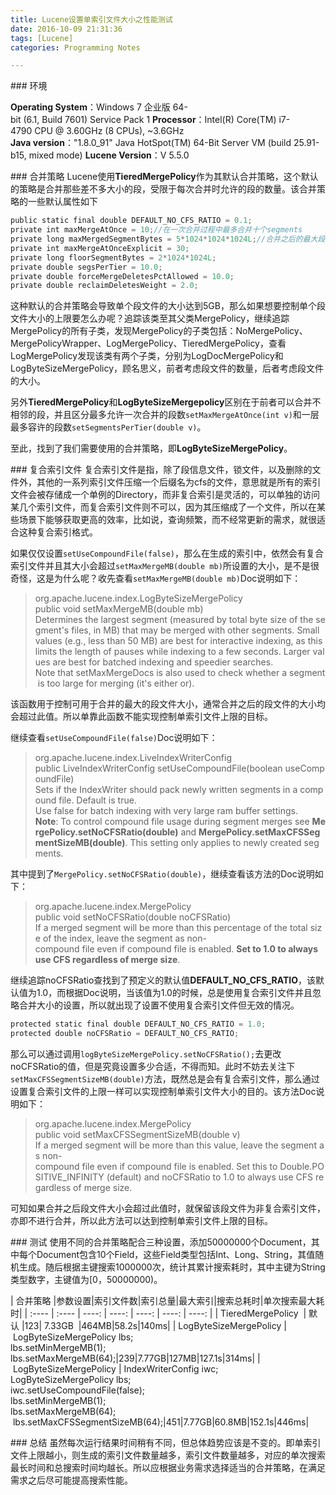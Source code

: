 ```yaml
---
title: Lucene设置单索引文件大小之性能测试
date: 2016-10-09 21:31:36
tags: [Lucene]
categories: Programming Notes

---
```


### 环境

**Operating System**：Windows 7 企业版 64-bit (6.1, Build 7601) Service Pack 1
**Processor**：Intel(R) Core(TM) i7-4790 CPU @ 3.60GHz (8 CPUs), ~3.6GHz
**Java version**："1.8.0_91" Java HotSpot(TM) 64-Bit Server VM (build 25.91-b15, mixed mode)
**Lucene Version**：V 5.5.0

### 合并策略
Lucene使用**TieredMergePolicy**作为其默认合并策略，这个默认的策略是合并那些差不多大小的段，受限于每次合并时允许的段的数量。该合并策略的一些默认属性如下

```java
public static final double DEFAULT_NO_CFS_RATIO = 0.1;
private int maxMergeAtOnce = 10;//在一次合并过程中最多合并十个segments
private long maxMergedSegmentBytes = 5*1024*1024*1024L;//合并之后的最大段文件为5GB
private int maxMergeAtOnceExplicit = 30;
private long floorSegmentBytes = 2*1024*1024L;
private double segsPerTier = 10.0;
private double forceMergeDeletesPctAllowed = 10.0;
private double reclaimDeletesWeight = 2.0;
```

这种默认的合并策略会导致单个段文件的大小达到5GB，那么如果想要控制单个段文件大小的上限要怎么办呢？追踪该类至其父类MergePolicy，继续追踪MergePolicy的所有子类，发现MergePolicy的子类包括：NoMergePolicy、MergePolicyWrapper、LogMergePolicy、TieredMergePolicy，查看LogMergePolicy发现该类有两个子类，分别为LogDocMergePolicy和LogByteSizeMergePolicy，顾名思义，前者考虑段文件的数量，后者考虑段文件的大小。

另外**TieredMergePolicy**和**LogByteSizeMergepolicy**区别在于前者可以合并不相邻的段，并且区分最多允许一次合并的段数`setMaxMergeAtOnce(int v)`和一层最多容许的段数`setSegmentsPerTier(double v)`。

至此，找到了我们需要使用的合并策略，即**LogByteSizeMergePolicy**。

### 复合索引文件
复合索引文件是指，除了段信息文件，锁文件，以及删除的文件外，其他的一系列索引文件压缩一个后缀名为cfs的文件，意思就是所有的索引文件会被存储成一个单例的Directory，而非复合索引是灵活的，可以单独的访问某几个索引文件，而复合索引文件则不可以，因为其压缩成了一个文件，所以在某些场景下能够获取更高的效率，比如说，查询频繁，而不经常更新的需求，就很适合这种复合索引格式。

如果仅仅设置`setUseCompoundFile(false)`，那么在生成的索引中，依然会有复合索引文件并且其大小会超过`setMaxMergeMB(double mb)`所设置的大小，是不是很奇怪，这是为什么呢？收先查看`setMaxMergeMB(double mb)`Doc说明如下：
>org.apache.lucene.index.LogByteSizeMergePolicy
public void setMaxMergeMB(double mb)
Determines the largest segment (measured by total byte size of the segment's files, in MB) that may be merged with other segments. Small values (e.g., less than 50 MB) are best for interactive indexing, as this limits the length of pauses while indexing to a few seconds. Larger values are best for batched indexing and speedier searches.
Note that setMaxMergeDocs is also used to check whether a segment is too large for merging (it's either or).

该函数用于控制可用于合并的最大的段文件大小，通常合并之后的段文件的大小均会超过此值。所以单靠此函数不能实现控制单索引文件上限的目标。

继续查看`setUseCompoundFile(false)`Doc说明如下：
>org.apache.lucene.index.LiveIndexWriterConfig
public LiveIndexWriterConfig setUseCompoundFile(boolean useCompoundFile)
Sets if the IndexWriter should pack newly written segments in a compound file. Default is true.
Use false for batch indexing with very large ram buffer settings.
**Note**: To control compound file usage during segment merges see **MergePolicy.setNoCFSRatio(double)** and **MergePolicy.setMaxCFSSegmentSizeMB(double)**. This setting only applies to newly created segments.

其中提到了`MergePolicy.setNoCFSRatio(double)`，继续查看该方法的Doc说明如下：
>org.apache.lucene.index.MergePolicy
public void setNoCFSRatio(double noCFSRatio)
If a merged segment will be more than this percentage of the total size of the index, leave the segment as non-compound file even if compound file is enabled. **Set to 1.0 to always use CFS regardless of merge size**.

继续追踪noCFSRatio查找到了预定义的默认值**DEFAULT_NO_CFS_RATIO**，该默认值为1.0，而根据Doc说明，当该值为1.0的时候，总是使用复合索引文件并且忽略合并大小的设置，所以就出现了设置不使用复合索引文件但无效的情况。
```java
protected static final double DEFAULT_NO_CFS_RATIO = 1.0;
protected double noCFSRatio = DEFAULT_NO_CFS_RATIO;
```
那么可以通过调用`logByteSizeMergePolicy.setNoCFSRatio();`去更改noCFSRatio的值，但是究竟设置多少合适，不得而知。此时不妨去关注下`setMaxCFSSegmentSizeMB(double)`方法，既然总是会有复合索引文件，那么通过设置复合索引文件的上限一样可以实现控制单索引文件大小的目的。该方法Doc说明如下：
>org.apache.lucene.index.MergePolicy
public void setMaxCFSSegmentSizeMB(double v)
If a merged segment will be more than this value, leave the segment as non-compound file even if compound file is enabled. Set this to Double.POSITIVE_INFINITY (default) and noCFSRatio to 1.0 to always use CFS regardless of merge size.

可知如果合并之后段文件大小会超过此值时，就保留该段文件为非复合索引文件，亦即不进行合并，所以此方法可以达到控制单索引文件上限的目标。

### 测试
使用不同的合并策略配合三种设置，添加50000000个Document，其中每个Document包含10个Field，这些Field类型包括Int、Long、String，其值随机生成。随后根据主键搜索1000000次，统计其累计搜索耗时，其中主键为String类型数字，主键值为[0，50000000)。

| 合并策略 |参数设置|索引文件数|索引总量|最大索引|搜索总耗时|单次搜索最大耗时|
| :---- | :---- | ----: | ----: | ----: | ----: | ----: |
| TieredMergePolicy  | 默认 |123| 7.33GB  |464MB|58.2s|140ms|
| LogByteSizeMergePolicy | LogByteSizeMergePolicy lbs;<br/>lbs.setMinMergeMB(1);<br/>lbs.setMaxMergeMB(64);|239|7.77GB|127MB|127.1s|314ms|
| LogByteSizeMergePolicy | IndexWriterConfig iwc;<br/>LogByteSizeMergePolicy lbs;<br/>iwc.setUseCompoundFile(false);<br/>lbs.setMinMergeMB(1);<br/>lbs.setMaxMergeMB(64);<br/> lbs.setMaxCFSSegmentSizeMB(64);|451|7.77GB|60.8MB|152.1s|446ms|

### 总结
虽然每次运行结果时间稍有不同，但总体趋势应该是不变的。即单索引文件上限越小，则生成的索引文件数量越多，索引文件数量越多，对应的单次搜索最长时间和总搜索时间均越长。所以应根据业务需求选择适当的合并策略，在满足需求之后尽可能提高搜索性能。